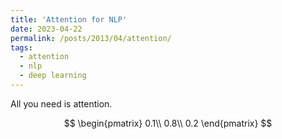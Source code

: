 ```yaml
---
title: 'Attention for NLP'
date: 2023-04-22
permalink: /posts/2013/04/attention/
tags:
  - attention
  - nlp
  - deep learning
---
```


All you need is attention.

$$
\begin{pmatrix}
0.1\\
0.8\\
0.2
\end{pmatrix}
$$
